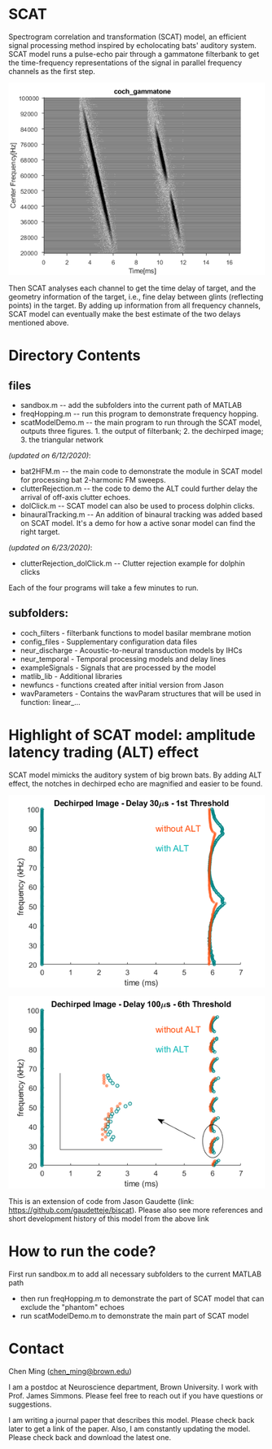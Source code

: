 # SCAT
Spectrogram correlation and transformation (SCAT) model, an efficient signal processing method inspired by echolocating bats' auditory system. SCAT model runs a pulse-echo pair through a gammatone filterbank to get the time-frequency representations of the signal in parallel frequency channels as the first step.

![](/figures/filterbankOutput.png)

Then SCAT analyses each channel to get the time delay of target, and the geometry information of the target, i.e., fine delay between glints (reflecting points) in the target. By adding up information from all frequency channels, SCAT model can eventually make the best estimate of the two delays mentioned above.

# Directory Contents
## files
* sandbox.m -- add the subfolders into the current path of MATLAB
* freqHopping.m -- run this program to demonstrate frequency hopping.
* scatModelDemo.m -- the main program to run through the SCAT model, outputs three figures. 1. the output of filterbank; 2. the dechirped image; 3. the triangular network

*(updated on 6/12/2020)*:
* bat2HFM.m -- the main code to demonstrate the module in SCAT model for processing bat 2-harmonic FM sweeps.
* clutterRejection.m -- the code to demo the ALT could further delay the arrival of off-axis clutter echoes.
* dolClick.m -- SCAT model can also be used to process dolphin clicks.
* binauralTracking.m -- An addition of binaural tracking was added based on SCAT model. It's a demo for how a active sonar model can find the right target.

*(updated on 6/23/2020)*:
* clutterRejection_dolClick.m -- Clutter rejection example for dolphin clicks


Each of the four programs will take a few minutes to run.
## subfolders:
 - coch_filters - filterbank functions to model basilar membrane motion
 - config_files - Supplementary configuration data files
 - neur_discharge - Acoustic-to-neural transduction models by IHCs
 - neur_temporal - Temporal processing models and delay lines 
 - exampleSignals - Signals that are processed by the model
 - matlib_lib - Additional libraries
 - newfuncs - functions created after initial version from Jason
 - wavParameters - Contains the wavParam structures that will be used in function: linear_...
 

 
# Highlight of SCAT model: amplitude latency trading (ALT) effect
 SCAT model mimicks the auditory system of big brown bats. By adding ALT effect, the notches in dechirped echo are magnified and easier to be found.
 
![](/figures/DechirpedImage-1.png)

![](/figures/DechirpedImage-2.png)
 
 This is an extension of code from Jason Gaudette (link: https://github.com/gaudetteje/biscat). Please also see more references and short development history of this model from the above link
 
 # How to run the code?
 First run sandbox.m to add all necessary subfolders to the current MATLAB path
 * then run freqHopping.m to demonstrate the part of SCAT model that can exclude the "phantom" echoes
 * run scatModelDemo.m to demonstrate the main part of SCAT model
 # Contact
 Chen Ming (chen_ming@brown.edu)
 
 I am a postdoc at Neuroscience department, Brown University. I work with Prof. James Simmons. Please feel free to reach out if you have questions or suggestions.
 
 I am writing a journal paper that describes this model. Please check back later to get a link of the paper. Also, I am constantly updating the model. Please check back and download the latest one.

